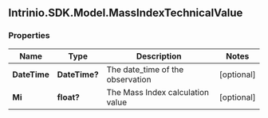 ## Intrinio.SDK.Model.MassIndexTechnicalValue
### Properties

Name | Type | Description | Notes
------------ | ------------- | ------------- | -------------
**DateTime** | **DateTime?** | The date_time of the observation | [optional] 
**Mi** | **float?** | The Mass Index calculation value | [optional] 

